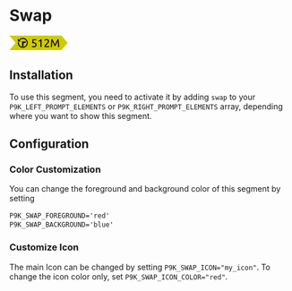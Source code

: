 # Swap

![](segment.png)

## Installation

To use this segment, you need to activate it by adding `swap` to your
`P9K_LEFT_PROMPT_ELEMENTS` or `P9K_RIGHT_PROMPT_ELEMENTS` array, depending
where you want to show this segment.

## Configuration

### Color Customization

You can change the foreground and background color of this segment by setting
```
P9K_SWAP_FOREGROUND='red'
P9K_SWAP_BACKGROUND='blue'
```

### Customize Icon

The main Icon can be changed by setting `P9K_SWAP_ICON="my_icon"`. To change the
icon color only, set `P9K_SWAP_ICON_COLOR="red"`.